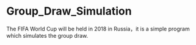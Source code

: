 # Group_Draw_Simulation
The FIFA World Cup will be held in 2018 in Russia，it is a simple program which simulates the group draw.
